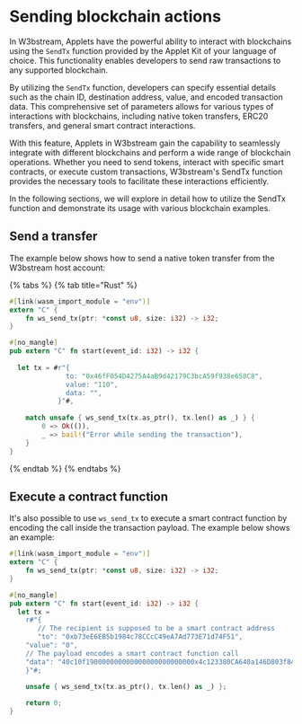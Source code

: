 # Sending blockchain actions

In W3bstream, Applets have the powerful ability to interact with blockchains using the `SendTx` function provided by the Applet Kit of your language of choice. This functionality enables developers to send raw transactions to any supported blockchain.

By utilizing the `SendTx` function, developers can specify essential details such as the chain ID, destination address, value, and encoded transaction data. This comprehensive set of parameters allows for various types of interactions with blockchains, including native token transfers, ERC20 transfers, and general smart contract interactions.

With this feature, Applets in W3bstream gain the capability to seamlessly integrate with different blockchains and perform a wide range of blockchain operations. Whether you need to send tokens, interact with specific smart contracts, or execute custom transactions, W3bstream's SendTx function provides the necessary tools to facilitate these interactions efficiently.

In the following sections, we will explore in detail how to utilize the SendTx function and demonstrate its usage with various blockchain examples.



## Send a transfer

The example below shows how to send a native token transfer from the W3bstream host account:

{% tabs %}
{% tab title="Rust" %}
```rust
#[link(wasm_import_module = "env")] 
extern "C" { 
    fn ws_send_tx(ptr: *const u8, size: i32) -> i32;
}

#[no_mangle]
pub extern "C" fn start(event_id: i32) -> i32 {
 
  let tx = #r"{
              to: "0x46fF054D4275A4aB9d42179C3bcA59f938e658C8",
              value: "110",
              data: "",
            }"#,
    
    match unsafe { ws_send_tx(tx.as_ptr(), tx.len() as _) } {
        0 => Ok(()),
        _ => bail!("Error while sending the transaction"),
    }
}
```
{% endtab %}
{% endtabs %}

## Execute a contract function

It's also possible to use `ws_send_tx` to execute a smart contract function by encoding the call inside the transaction payload. The example below shows  an example:

```rust
#[link(wasm_import_module = "env")] 
extern "C" { 
    fn ws_send_tx(ptr: *const u8, size: i32) -> i32;
}

#[no_mangle]
pub extern "C" fn start(event_id: i32) -> i32 {
  let tx = 
    r#"{
       // The recipient is supposed to be a smart contract address
       "to": "0xb73eE6EB5b1984c78CCcC49eA7Ad773E71d74F51",
	"value": "0",
	// The payload encodes a smart contract function call
	"data": "40c10f190000000000000000000000000x4c123380CA640a146D803f844E0D9c90b52C5C970000000000000000000000000000000000000000000000000de0b6b3a7640000"
    }"#;
  
    unsafe { ws_send_tx(tx.as_ptr(), tx.len() as _) };

    return 0;
}
```
